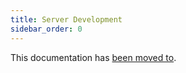 ```yaml
---
title: Server Development
sidebar_order: 0
---
```


This documentation has [been moved to](https://develop.sentry.dev).
